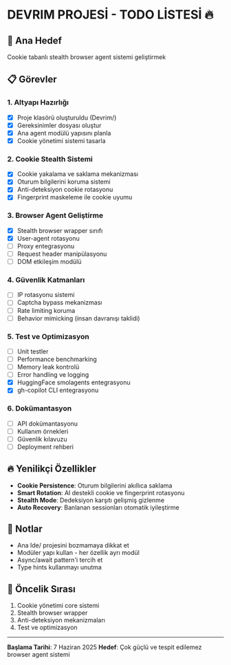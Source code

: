 # DEVRIM PROJESİ - TODO LİSTESİ 🔥

## 🎯 Ana Hedef
Cookie tabanlı stealth browser agent sistemi geliştirmek

## 📋 Görevler

### 1. Altyapı Hazırlığı
- [x] Proje klasörü oluşturuldu (Devrim/)
- [x] Gereksinimler dosyası oluştur
- [x] Ana agent modülü yapısını planla
- [x] Cookie yönetimi sistemi tasarla

### 2. Cookie Stealth Sistemi
- [x] Cookie yakalama ve saklama mekanizması
- [x] Oturum bilgilerini koruma sistemi
- [x] Anti-deteksiyon cookie rotasyonu
- [x] Fingerprint maskeleme ile cookie uyumu

### 3. Browser Agent Geliştirme
- [x] Stealth browser wrapper sınıfı
- [x] User-agent rotasyonu
- [ ] Proxy entegrasyonu
- [ ] Request header manipülasyonu
- [ ] DOM etkileşim modülü

### 4. Güvenlik Katmanları
- [ ] IP rotasyonu sistemi
- [ ] Captcha bypass mekanizması
- [ ] Rate limiting koruma
- [ ] Behavior mimicking (insan davranışı taklidi)

### 5. Test ve Optimizasyon
- [ ] Unit testler
- [ ] Performance benchmarking
- [ ] Memory leak kontrolü
- [ ] Error handling ve logging
- [x] HuggingFace smolagents entegrasyonu
- [x] gh-copilot CLI entegrasyonu

### 6. Dokümantasyon
- [ ] API dokümantasyonu
- [ ] Kullanım örnekleri
- [ ] Güvenlik kılavuzu
- [ ] Deployment rehberi

## 🔥 Yenilikçi Özellikler
- **Cookie Persistence**: Oturum bilgilerini akıllıca saklama
- **Smart Rotation**: AI destekli cookie ve fingerprint rotasyonu
- **Stealth Mode**: Dedeksiyon karşıtı gelişmiş gizlenme
- **Auto Recovery**: Banlanan sessionları otomatik iyileştirme

## 📝 Notlar
- Ana Ide/ projesini bozmamaya dikkat et
- Modüler yapı kullan - her özellik ayrı modül
- Async/await pattern'i tercih et
- Type hints kullanmayı unutma

## 🚀 Öncelik Sırası
1. Cookie yönetimi core sistemi
2. Stealth browser wrapper
3. Anti-deteksiyon mekanizmaları
4. Test ve optimizasyon

---
**Başlama Tarihi**: 7 Haziran 2025
**Hedef**: Çok güçlü ve tespit edilemez browser agent sistemi
